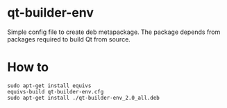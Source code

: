 # qt-builder-env

Simple config file to create deb metapackage. The package depends from packages
required to build Qt from source.

# How to

```
sudo apt-get install equivs
equivs-build qt-builder-env.cfg
sudo apt-get install ./qt-builder-env_2.0_all.deb
```
